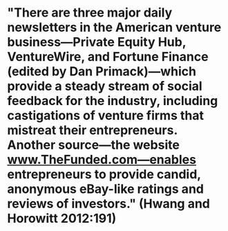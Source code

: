 # "There are three major daily newsletters in the American venture business―Private Equity Hub, VentureWire, and Fortune Finance (edited by Dan Primack)—which provide a steady stream of social feedback for the industry, including castigations of venture firms that mistreat their entrepreneurs. Another source—the website www.TheFunded.com―enables entrepreneurs to provide candid, anonymous eBay-like ratings and reviews of investors." (Hwang and Horowitt 2012:191)